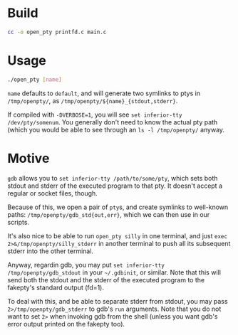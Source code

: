 # Build
```sh
cc -o open_pty printfd.c main.c
```

# Usage
```sh
./open_pty [name]
```

`name` defaults to `default`, and will generate two symlinks to ptys in `/tmp/openpty/`, as `/tmp/openpty/${name}_{stdout,stderr}`.

If compiled with `-DVERBOSE=1`, you will see `set inferior-tty /dev/pty/somenum`. You generally don't need to know the actual pty path (which you would be able to see through an `ls -l /tmp/openpty/` anyway.

# Motive

`gdb` allows you to `set inferior-tty /path/to/some/pty`, which sets both stdout and stderr of the executed program to that pty. It doesn't accept a regular or socket files, though.

Because of this, we open a pair of `pty`s, and create symlinks to well-known paths: `/tmp/openpty/gdb_std{out,err}`, which we can then use in our scripts.

It's also nice to be able to run `open_pty silly` in one terminal, and just `exec 2>&/tmp/openpty/silly_stderr` in another terminal to push all its subsequent stderr into the other terminal.

Anyway, regardin gdb, you may put `set inferior-tty /tmp/openpty/gdb_stdout` in your `~/.gdbinit`, or similar. Note that this will send both the stdout and the stderr of the executed program to the fakepty's standard output (fd=1).

To deal with this, and be able to separate stderr from stdout, you may pass `2>/tmp/openpty/gdb_stderr` to gdb's `run` arguments. Note that you do not want to set `2>` when invoking gdb from the shell (unless you want gdb's error output printed on the fakepty too).

